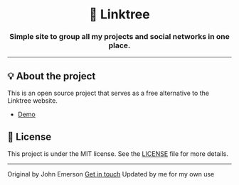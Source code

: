 <h1 align="center">🌲 Linktree</h1>
<h3 align="center">Simple site to group all my projects and social networks in one place.</h3>

---

## 💡 About the project

This is an open source project that serves as a free alternative to the Linktree website.
- [Demo](https://www.nicolas-simond.ch/)


## 📝 License

This project is under the MIT license. See the [LICENSE](LICENSE.md) file for more details.

---

Original by John Emerson [Get in touch](https://johnggli.github.io/linktree)
Updated by me for my own use
